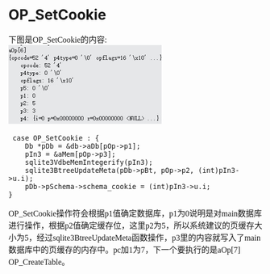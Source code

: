 # OP_SetCookie
<font face="微软雅黑" size="3px">

下图是OP_SetCookie的内容:  
![]( 4-5-10.jpg)
```
 case OP_SetCookie : {
	Db *pDb = &db->aDb[pOp->p1];
	pIn3 = &aMem[pOp->p3];
	sqlite3VdbeMemIntegerify(pIn3);
	sqlite3BtreeUpdateMeta(pDb->pBt, pOp->p2, (int)pIn3->u.i);
	pDb->pSchema->schema_cookie = (int)pIn3->u.i;
}
```
OP_SetCookie操作符会根据p1值确定数据库，p1为0说明是对main数据库进行操作，根据p2值确定缓存位，这里p2为5，所以系统建议的页缓存大小为5，经过sqlite3BtreeUpdateMeta函数操作，p3里的内容就写入了main数据库中的页缓存的内存中。pc加1为7，下一个要执行的是aOp[7] OP_CreateTable。
